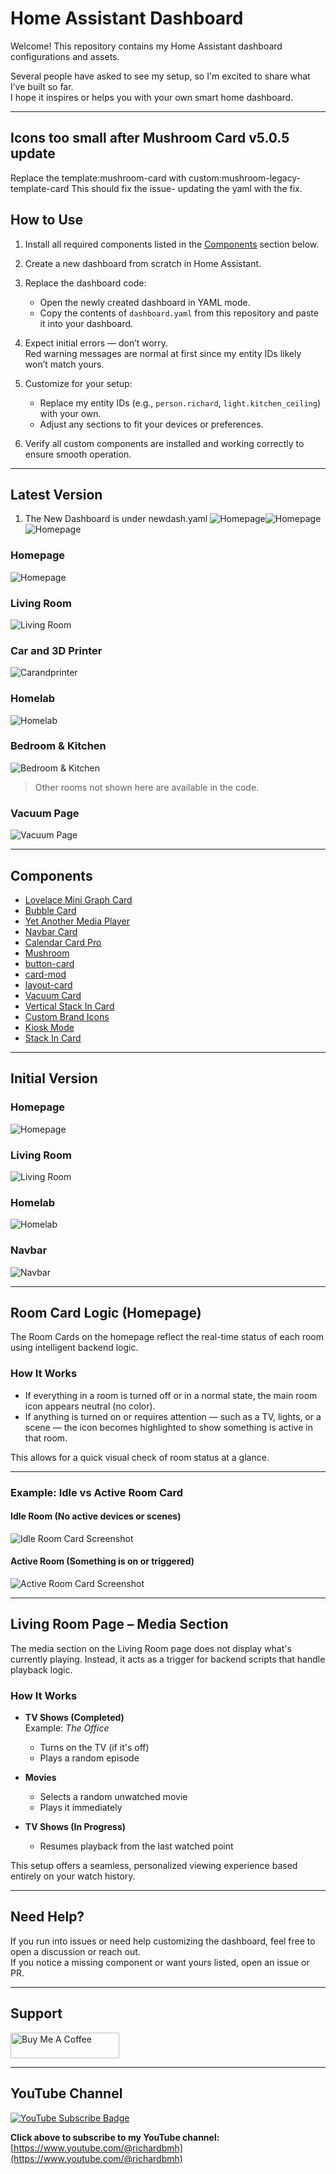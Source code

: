 # Home Assistant Dashboard

Welcome! This repository contains my Home Assistant dashboard configurations and assets.

Several people have asked to see my setup, so I'm excited to share what I’ve built so far.  
I hope it inspires or helps you with your own smart home dashboard.

---
## Icons too small after Mushroom Card v5.0.5 update
Replace the template:mushroom-card with custom:mushroom-legacy-template-card
This should fix the issue- updating the yaml with the fix.

## How to Use

1. Install all required components listed in the [Components](#components) section below.
2. Create a new dashboard from scratch in Home Assistant.
3. Replace the dashboard code:
   - Open the newly created dashboard in YAML mode.
   - Copy the contents of `dashboard.yaml` from this repository and paste it into your dashboard.

4. Expect initial errors — don’t worry.  
   Red warning messages are normal at first since my entity IDs likely won’t match yours.

5. Customize for your setup:
   - Replace my entity IDs (e.g., `person.richard`, `light.kitchen_ceiling`) with your own.
   - Adjust any sections to fit your devices or preferences.

6. Verify all custom components are installed and working correctly to ensure smooth operation.

---

## Latest Version
1. The New Dashboard is under newdash.yaml
![Homepage](/assets/v4/white.PNG)![Homepage](/assets/v4/white2.jpeg)
![Homepage](/assets/v4/dark.PNG)

### Homepage
![Homepage](/assets/v2/Homepage.jpg)

### Living Room
![Living Room](/assets/v2/Livingroom.jpg)

### Car and 3D Printer
![Carandprinter](/assets/v3/carandprinter.jpg)

### Homelab
![Homelab](/assets/v2/office.jpg)

### Bedroom & Kitchen
![Bedroom & Kitchen](/assets/v2/BedroomKitchen.jpg)

> Other rooms not shown here are available in the code.

### Vacuum Page
![Vacuum Page](/assets/v2/Vacuum.jpg)

---

## Components

- [Lovelace Mini Graph Card](https://github.com/kalkih/mini-graph-card)
- [Bubble Card](https://github.com/Clooos/Bubble-Card)
- [Yet Another Media Player](https://github.com/jianyu-li/yet-another-media-player)
- [Navbar Card](https://github.com/joseluis9595/lovelace-navbar-card)
- [Calendar Card Pro](https://github.com/alexpfau/calendar-card-pro)
- [Mushroom](https://github.com/piitaya/lovelace-mushroom)
- [button-card](https://github.com/custom-cards/button-card)
- [card-mod](https://github.com/thomasloven/lovelace-card-mod)
- [layout-card](https://github.com/thomasloven/lovelace-layout-card)
- [Vacuum Card](https://github.com/denysdovhan/vacuum-card)
- [Vertical Stack In Card](https://github.com/ofekashery/vertical-stack-in-card)
- [Custom Brand Icons](https://github.com/elax46/custom-brand-icons)
- [Kiosk Mode](https://github.com/NemesisRE/kiosk-mode)
- [Stack In Card](https://github.com/custom-cards/stack-in-card?tab=readme-ov-file)

---

## Initial Version

### Homepage
![Homepage](/assets/v1/Homepage.jpg)

### Living Room
![Living Room](/assets/v1/Livingroom.jpg)

### Homelab
![Homelab](/assets/v1/Homelab.jpg)

### Navbar
![Navbar](/assets/v1/Navbar.jpg)

---

## Room Card Logic (Homepage)

The Room Cards on the homepage reflect the real-time status of each room using intelligent backend logic.

### How It Works

- If everything in a room is turned off or in a normal state, the main room icon appears neutral (no color).
- If anything is turned on or requires attention — such as a TV, lights, or a scene — the icon becomes highlighted to show something is active in that room.

This allows for a quick visual check of room status at a glance.

---

### Example: Idle vs Active Room Card

#### Idle Room (No active devices or scenes)
![Idle Room Card Screenshot](/assets/v2/Off.png)

#### Active Room (Something is on or triggered)
![Active Room Card Screenshot](/assets/v2/Onn.png)

---

## Living Room Page – Media Section

The media section on the Living Room page does not display what's currently playing. Instead, it acts as a trigger for backend scripts that handle playback logic.

### How It Works

- **TV Shows (Completed)**  
  Example: *The Office*  
  - Turns on the TV (if it's off)
  - Plays a random episode

- **Movies**  
  - Selects a random unwatched movie
  - Plays it immediately

- **TV Shows (In Progress)**  
  - Resumes playback from the last watched point

This setup offers a seamless, personalized viewing experience based entirely on your watch history.

---

## Need Help?

If you run into issues or need help customizing the dashboard, feel free to open a discussion or reach out.  
If you notice a missing component or want yours listed, open an issue or PR.

---

## Support

<a href="https://www.buymeacoffee.com/richardbmh" target="_blank">
  <img src="https://cdn.buymeacoffee.com/buttons/default-orange.png" alt="Buy Me A Coffee" height="41" width="174">
</a>

---

## YouTube Channel

<a href="https://www.youtube.com/@richardbmh" target="_blank">
  <img src="https://img.shields.io/badge/Subscribe-YouTube-red?logo=youtube&style=for-the-badge" alt="YouTube Subscribe Badge">
</a>

**Click above to subscribe to my YouTube channel:**  
[https://www.youtube.com/@richardbmh](https://www.youtube.com/@richardbmh)
